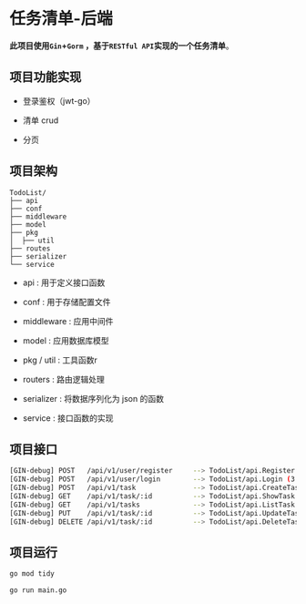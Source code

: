 # 任务清单-后端

**此项目使用`Gin`+`Gorm` ，基于`RESTful API`实现的一个任务清单**。



## 项目功能实现

* 登录鉴权（jwt-go）

* 清单 crud

* 分页



## 项目架构

```
TodoList/
├── api
├── conf
├── middleware
├── model
├── pkg
│  ├── util
├── routes
├── serializer
└── service
```

* api : 用于定义接口函数

* conf : 用于存储配置文件

* middleware : 应用中间件

* model : 应用数据库模型

* pkg / util : 工具函数r

* routers : 路由逻辑处理

* serializer : 将数据序列化为 json 的函数

* service : 接口函数的实现



## 项目接口

```bash
[GIN-debug] POST   /api/v1/user/register     --> TodoList/api.Register (3 handlers)
[GIN-debug] POST   /api/v1/user/login        --> TodoList/api.Login (3 handlers)
[GIN-debug] POST   /api/v1/task              --> TodoList/api.CreateTask (4 handlers)
[GIN-debug] GET    /api/v1/task/:id          --> TodoList/api.ShowTask (4 handlers)
[GIN-debug] GET    /api/v1/tasks             --> TodoList/api.ListTask (4 handlers)
[GIN-debug] PUT    /api/v1/task/:id          --> TodoList/api.UpdateTask (4 handlers)
[GIN-debug] DELETE /api/v1/task/:id          --> TodoList/api.DeleteTask (4 handlers)

```



## 项目运行

```bash
go mod tidy
```

```bash
go run main.go
```
















































